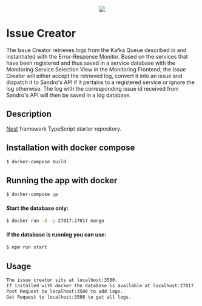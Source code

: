 
<p align="center">
  <img src="https://raw.githubusercontent.com/ccims/overview-and-documentation/c97db39633418d2a0d4e5690a810d62fe5ff5247/app_logos/logo_final_6.25p.svg">
</p>

# Issue Creator

The Issue Creator retrieves logs from the Kafka Queue described in and instantiated with the Error-Response Monitor. Based on the services that have been registered and thus saved in a service database with the Monitoring Service Selection View in the Monitoring Frontend, the Issue Creator will either accept the retrieved log, convert it into an issue and dispatch it to Sandro's API if it pertains to a registered service or ignore the log otherwise. The log with the corresponding issue id received from Sandro's API will then be saved in a log database.

## Description

[Nest](https://github.com/nestjs/nest) framework TypeScript starter repository.

## Installation with docker compose

```bash
$ docker-compose build
```
## Running the app with docker

```bash
$ docker-compose up
```
#### Start the database only:
```bash
$ docker run -d -p 27017:27017 mongo
```
#### If the database is running you can use:
```bash 
$ npm run start
```
## Usage

```bash
The issue creator sits at localhost:3500. 
If installed with docker the database is available at localhost:27017.
Post Request to localhost:3500 to add logs.
Get Request to localhost:3500 to get all logs.
```

